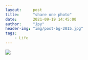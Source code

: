 ```yaml
---
layout:     post
title:      "share one photo"
date:       2021-09-19 14:45:00
author:     "Jpy"
header-img: "img/post-bg-2015.jpg"
tags:
    - Life
---
```


![](https://cdn.jsdelivr.net/gh/Jia-py/blog_picture/self.jpg)


